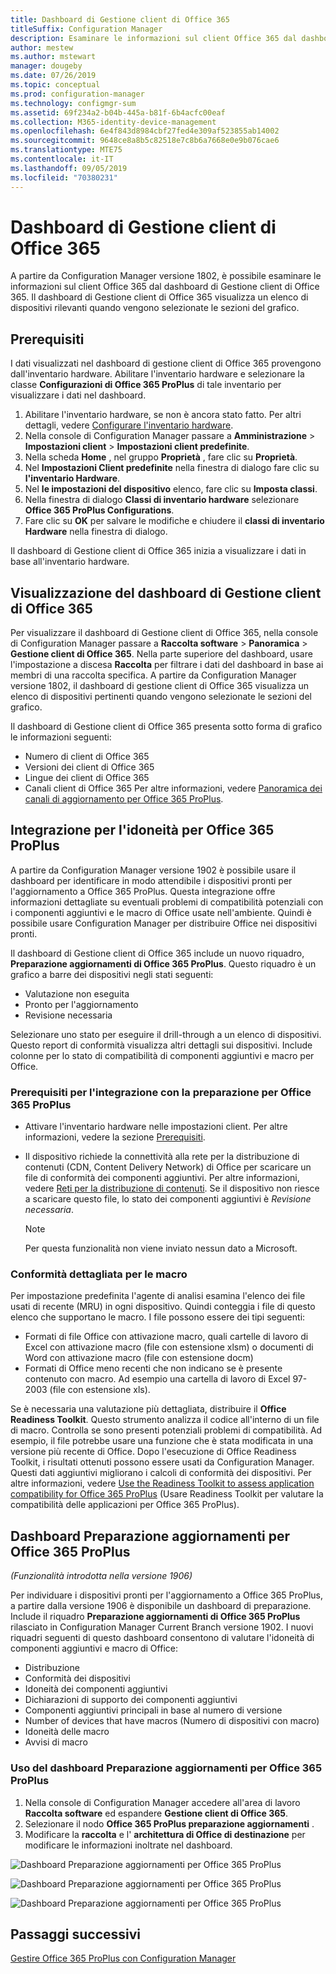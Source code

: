 ```yaml
---
title: Dashboard di Gestione client di Office 365
titleSuffix: Configuration Manager
description: Esaminare le informazioni sul client Office 365 dal dashboard di Gestione client di Office 365
author: mestew
ms.author: mstewart
manager: dougeby
ms.date: 07/26/2019
ms.topic: conceptual
ms.prod: configuration-manager
ms.technology: configmgr-sum
ms.assetid: 69f234a2-b04b-445a-b81f-6b4acfc00eaf
ms.collection: M365-identity-device-management
ms.openlocfilehash: 6e4f843d8984cbf27fed4e309af523855ab14002
ms.sourcegitcommit: 9648ce8a8b5c82518e7c8b6a7668e0e9b076cae6
ms.translationtype: MTE75
ms.contentlocale: it-IT
ms.lasthandoff: 09/05/2019
ms.locfileid: "70380231"
---
```

# <a name="office-365-client-management-dashboard"></a>Dashboard di Gestione client di Office 365

A partire da Configuration Manager versione 1802, è possibile esaminare le informazioni sul client Office 365 dal dashboard di Gestione client di Office 365. Il dashboard di Gestione client di Office 365 visualizza un elenco di dispositivi rilevanti quando vengono selezionate le sezioni del grafico. <!--1357281 -->

## <a name="prerequisites"></a>Prerequisiti

I dati visualizzati nel dashboard di gestione client di Office 365 provengono dall'inventario hardware. Abilitare l'inventario hardware e selezionare la classe **Configurazioni di Office 365 ProPlus** di tale inventario per visualizzare i dati nel dashboard.
 
1. Abilitare l'inventario hardware, se non è ancora stato fatto. Per altri dettagli, vedere [Configurare l'inventario hardware](/sccm/core/clients/manage/inventory/configure-hardware-inventory).
2. Nella console di Configuration Manager passare a **Amministrazione** > **Impostazioni client** > **Impostazioni client predefinite**.  
3. Nella scheda **Home** , nel gruppo **Proprietà** , fare clic su **Proprietà**.  
4. Nel **Impostazioni Client predefinite** nella finestra di dialogo fare clic su **l'inventario Hardware**.  
5. Nel **le impostazioni del dispositivo** elenco, fare clic su **Imposta classi**.  
6. Nella finestra di dialogo **Classi di inventario hardware** selezionare **Office 365 ProPlus Configurations**.  
7. Fare clic su **OK** per salvare le modifiche e chiudere il **classi di inventario Hardware** nella finestra di dialogo. 

Il dashboard di Gestione client di Office 365 inizia a visualizzare i dati in base all'inventario hardware.

## <a name="viewing-the-office-365-client-management-dashboard"></a>Visualizzazione del dashboard di Gestione client di Office 365

Per visualizzare il dashboard di Gestione client di Office 365, nella console di Configuration Manager passare a **Raccolta software** > **Panoramica** > **Gestione client di Office 365**. Nella parte superiore del dashboard, usare l'impostazione a discesa **Raccolta** per filtrare i dati del dashboard in base ai membri di una raccolta specifica. A partire da Configuration Manager versione 1802, il dashboard di gestione client di Office 365 visualizza un elenco di dispositivi pertinenti quando vengono selezionate le sezioni del grafico.

Il dashboard di Gestione client di Office 365 presenta sotto forma di grafico le informazioni seguenti:

- Numero di client di Office 365
- Versioni dei client di Office 365
- Lingue dei client di Office 365
- Canali client di Office 365 Per altre informazioni, vedere [Panoramica dei canali di aggiornamento per Office 365 ProPlus](/DeployOffice/overview-of-update-channels-for-office-365-proplus).


## <a name="bkmk_o365_readiness"></a> Integrazione per l'idoneità per Office 365 ProPlus
<!--3735402-->
A partire da Configuration Manager versione 1902 è possibile usare il dashboard per identificare in modo attendibile i dispositivi pronti per l'aggiornamento a Office 365 ProPlus. Questa integrazione offre informazioni dettagliate su eventuali problemi di compatibilità potenziali con i componenti aggiuntivi e le macro di Office usate nell'ambiente. Quindi è possibile usare Configuration Manager per distribuire Office nei dispositivi pronti.

Il dashboard di Gestione client di Office 365 include un nuovo riquadro, **Preparazione aggiornamenti di Office 365 ProPlus**. Questo riquadro è un grafico a barre dei dispositivi negli stati seguenti:
- Valutazione non eseguita
- Pronto per l'aggiornamento
- Revisione necessaria

Selezionare uno stato per eseguire il drill-through a un elenco di dispositivi. Questo report di conformità visualizza altri dettagli sui dispositivi. Include colonne per lo stato di compatibilità di componenti aggiuntivi e macro per Office.

### <a name="prerequisites-for-office-365-proplus-readiness-integration"></a>Prerequisiti per l'integrazione con la preparazione per Office 365 ProPlus

- Attivare l'inventario hardware nelle impostazioni client. Per altre informazioni, vedere la sezione [Prerequisiti](#prerequisites).  

- Il dispositivo richiede la connettività alla rete per la distribuzione di contenuti (CDN, Content Delivery Network) di Office per scaricare un file di conformità dei componenti aggiuntivi. Per altre informazioni, vedere [Reti per la distribuzione di contenuti](https://docs.microsoft.com/office365/enterprise/content-delivery-networks). Se il dispositivo non riesce a scaricare questo file, lo stato dei componenti aggiuntivi è *Revisione necessaria*.  

    > [!Note]  
    > Per questa funzionalità non viene inviato nessun dato a Microsoft.  

### <a name="bkmk_ort"></a> Conformità dettagliata per le macro

Per impostazione predefinita l'agente di analisi esamina l'elenco dei file usati di recente (MRU) in ogni dispositivo. Quindi conteggia i file di questo elenco che supportano le macro. I file possono essere dei tipi seguenti:
- Formati di file Office con attivazione macro, quali cartelle di lavoro di Excel con attivazione macro (file con estensione xlsm) o documenti di Word con attivazione macro (file con estensione docm)  
- Formati di Office meno recenti che non indicano se è presente contenuto con macro. Ad esempio una cartella di lavoro di Excel 97-2003 (file con estensione xls).

Se è necessaria una valutazione più dettagliata, distribuire il **Office Readiness Toolkit**. Questo strumento analizza il codice all'interno di un file di macro. Controlla se sono presenti potenziali problemi di compatibilità. Ad esempio, il file potrebbe usare una funzione che è stata modificata in una versione più recente di Office. Dopo l'esecuzione di Office Readiness Toolkit, i risultati ottenuti possono essere usati da Configuration Manager. Questi dati aggiuntivi migliorano i calcoli di conformità dei dispositivi. Per altre informazioni, vedere [Use the Readiness Toolkit to assess application compatibility for Office 365 ProPlus](https://aka.ms/readinesstoolkit) (Usare Readiness Toolkit per valutare la compatibilità delle applicazioni per Office 365 ProPlus).

## <a name="office-365-proplus-upgrade-readiness-dashboard"></a>Dashboard Preparazione aggiornamenti per Office 365 ProPlus

*(Funzionalità introdotta nella versione 1906)*

<!--4021125-->
Per individuare i dispositivi pronti per l'aggiornamento a Office 365 ProPlus, a partire dalla versione 1906 è disponibile un dashboard di preparazione. Include il riquadro **Preparazione aggiornamenti di Office 365 ProPlus** rilasciato in Configuration Manager Current Branch versione 1902. I nuovi riquadri seguenti di questo dashboard consentono di valutare l'idoneità di componenti aggiuntivi e macro di Office:

- Distribuzione
- Conformità dei dispositivi
- Idoneità dei componenti aggiuntivi
- Dichiarazioni di supporto dei componenti aggiuntivi
- Componenti aggiuntivi principali in base al numero di versione
- Number of devices that have macros (Numero di dispositivi con macro)
- Idoneità delle macro
- Avvisi di macro

### <a name="using-the-office-365-proplus-upgrade-readiness-dashboard"></a>Uso del dashboard Preparazione aggiornamenti per Office 365 ProPlus
 
1. Nella console di Configuration Manager accedere all'area di lavoro **Raccolta software** ed espandere **Gestione client di Office 365**.
1. Selezionare il nodo **Office 365 ProPlus preparazione aggiornamenti** .
1. Modificare la **raccolta** e l' **architettura di Office di destinazione** per modificare le informazioni inoltrate nel dashboard.

![Dashboard Preparazione aggiornamenti per Office 365 ProPlus](./media/4021125-office-365-upgrade-readiness-dashboard.png)

![Dashboard Preparazione aggiornamenti per Office 365 ProPlus](./media/4021125-office-365-to-add-ins.png)

![Dashboard Preparazione aggiornamenti per Office 365 ProPlus](./media/4021125-office-365-macro-advisories.png)

## <a name="next-steps"></a>Passaggi successivi

[Gestire Office 365 ProPlus con Configuration Manager](/sccm/sum/deploy-use/manage-office-365-proplus-updates)
